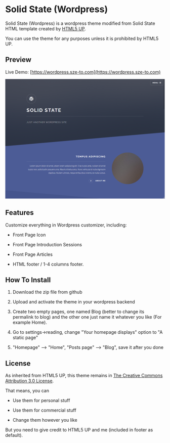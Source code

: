 # Solid State (Wordpress)

Solid State (Wordpress) is a wordpress theme modified from Solid State HTML template created by [HTML5 UP](http://html5up.net/).

You can use the theme for any purposes unless it is prohibited by HTML5 UP.

## Preview

Live Demo: [https://wordpress.sze-to.com](https://wordpress.sze-to.com)

![preview](screenshot.png)

## Features

Customize everything in Wordpress customizer, including:

* Front Page Icon

* Front Page Introduction Sessions

* Front Page Articles

* HTML footer / 1-4 columns footer.

## How To Install

1. Download the zip file from github

2. Upload and activate the theme in your wordpress backend

3. Create two empty pages, one named Blog (better to change its permalink to blog) and the other one just name it whatever you like (For example Home).

4. Go to settings->reading, change "Your homepage displays" option to "A static page"

5. "Homepage" --> "Home", "Posts page" --> "Blog", save it after you done

## License

As inherited from HTML5 UP, this theme remains in [The Creative Commons Attribution 3.0 License](http://creativecommons.org/licenses/by/3.0/).

That means, you can

* Use them for personal stuff

* Use them for commercial stuff

* Change them however you like

But you need to give credit to HTML5 UP and me (included in footer as default).
